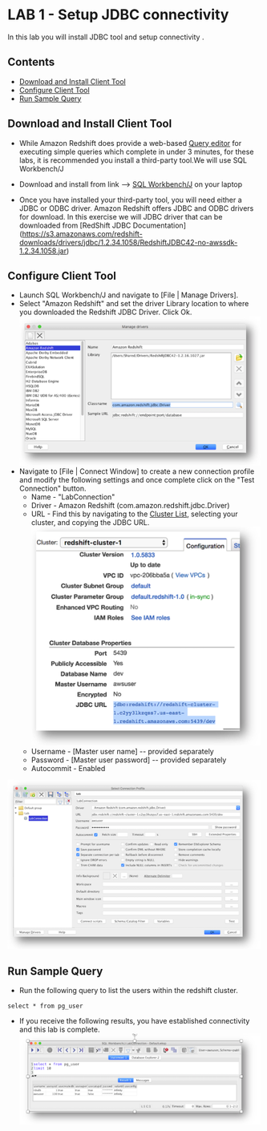 # LAB 1 - Setup JDBC connectivity
In this lab you will install JDBC tool and setup connectivity .

## Contents
* [Download and Install Client Tool](#Download-and-Install-Client-Tool)
* [Configure Client Tool](#configure-client-tool)
* [Run Sample Query](#run-sample-query)


## Download and Install Client Tool
* While Amazon Redshift does provide a web-based [Query editor](https://console.aws.amazon.com/redshift/home?#query:) for executing simple queries which complete in under 3 minutes, for these labs, it is recommended you install a third-party tool.We will use SQL Workbench/J

* Download and install from link --> [SQL Workbench/J](www.sql-workbench.eu/Workbench-Build125-with-optional-libs.zip) on your laptop

* Once you have installed your third-party tool, you will need either a JDBC or ODBC driver.  Amazon Redshift offers JDBC and ODBC drivers for download. In this exercise we will JDBC driver that can be downloaded from [RedShift JDBC Documentation] (https://s3.amazonaws.com/redshift-downloads/drivers/jdbc/1.2.34.1058/RedshiftJDBC42-no-awssdk-1.2.34.1058.jar)



## Configure Client Tool

* Launch SQL Workbench/J and navigate to [File | Manage Drivers].
* Select "Amazon Redshift" and set the driver Library location to where you downloaded the Redshift JDBC Driver. Click Ok.
![](../images/Library.png)
* Navigate to [File | Connect Window] to create a new connection profile and modify the following settings and once complete click on the "Test Connection" button.
  * Name - "LabConnection"
  * Driver - Amazon Redshift (com.amazon.redshift.jdbc.Driver)
  * URL - Find this by navigating to the [Cluster List](https://console.aws.amazon.com/redshift/home?cluster-details:#cluster-list:), selecting your cluster, and copying the JDBC URL.  
  ![](../images/JDBCUrl.png)
  * Username - [Master user name] -- provided separately
  * Password - [Master user password]  -- provided separately
  * Autocommit - Enabled
  
![](../images/Connection.png)

## Run Sample Query
* Run the following query to list the users within the redshift cluster.  
```
select * from pg_user
```
* If you receive the following results, you have established connectivity and this lab is complete.  
![](../images/Users.png)
